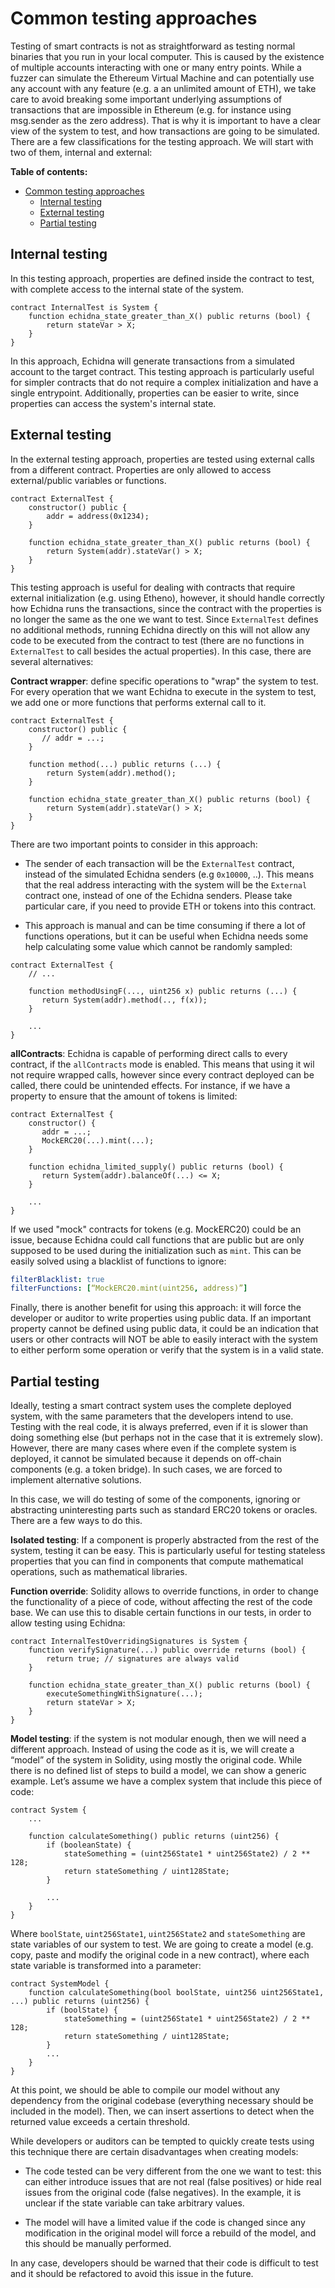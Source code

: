 # Common testing approaches

Testing of smart contracts is not as straightforward as testing normal binaries that you run in your local computer.
This is caused by the existence of multiple accounts interacting with one or many entry points.
While a fuzzer can simulate the Ethereum Virtual Machine and can potentially use any account with any feature (e.g. a an unlimited amount of ETH),
we take care to avoid breaking some important underlying assumptions of transactions that are impossible in Ethereum (e.g. for instance using msg.sender as the zero address).
That is why it is important to have a clear view of the system to test, and how transactions are going to be simulated. There are a few classifications for the testing approach.
We will start with two of them, internal and external:

**Table of contents:**

- [Common testing approaches](#common-testing-approaches)
  - [Internal testing](#internal-testing)
  - [External testing](#external-testing)
  - [Partial testing](#partial-testing)

## Internal testing

In this testing approach, properties are defined inside the contract to test, with complete access to the internal state of the system.

```solidity
contract InternalTest is System {
    function echidna_state_greater_than_X() public returns (bool) {
        return stateVar > X;
    }
}
```

In this approach, Echidna will generate transactions from a simulated account to the target contract. This testing approach is particularly useful for simpler contracts that do not require a complex initialization and have a single entrypoint.
Additionally, properties can be easier to write, since properties can access the system's internal state.

## External testing

In the external testing approach, properties are tested using external calls from a different contract. Properties are only allowed to access external/public variables or functions.

```solidity
contract ExternalTest {
    constructor() public {
        addr = address(0x1234);
    }

    function echidna_state_greater_than_X() public returns (bool) {
        return System(addr).stateVar() > X;
    }
}
```

This testing approach is useful for dealing with contracts that require external initialization (e.g. using Etheno), however, it should handle correctly how Echidna runs the transactions,
since the contract with the properties is no longer the same as the one we want to test.
Since `ExternalTest` defines no additional methods, running Echidna directly on this will not allow any code to be executed from the contract to test (there are no functions in `ExternalTest` to call besides the actual properties).
In this case, there are several alternatives:

**Contract wrapper**: define specific operations to "wrap" the system to test. For every operation that we want Echidna to execute in the system to test,
we add one or more functions that performs external call to it.

```solidity
contract ExternalTest {
    constructor() public {
       // addr = ...;
    }

    function method(...) public returns (...) {
        return System(addr).method();
    }

    function echidna_state_greater_than_X() public returns (bool) {
        return System(addr).stateVar() > X;
    }
}
```

There are two important points to consider in this approach:

- The sender of each transaction will be the `ExternalTest` contract, instead of the simulated Echidna senders (e.g `0x10000`, ..). This means that the real address interacting with the system will be the `External` contract one, instead of one of the Echidna senders. Please take particular care, if you need to provide ETH or tokens into this contract.

- This approach is manual and can be time consuming if there a lot of functions operations,
  but it can be useful when Echidna needs some help calculating some value which cannot be randomly sampled:

```solidity
contract ExternalTest {
    // ...

    function methodUsingF(..., uint256 x) public returns (...) {
       return System(addr).method(.., f(x));
    }

    ...
}
```

**allContracts**: Echidna is capable of performing direct calls to every contract, if the `allContracts` mode is enabled.
This means that using it wil not require wrapped calls, however since every contract deployed can be called, there could be unintended effects.
For instance, if we have a property to ensure that the amount of tokens is limited:

```solidity
contract ExternalTest {
    constructor() {
       addr = ...;
       MockERC20(...).mint(...);
    }

    function echidna_limited_supply() public returns (bool) {
       return System(addr).balanceOf(...) <= X;
    }

    ...
}
```

If we used "mock" contracts for tokens (e.g. MockERC20) could be an issue, because Echidna could call functions that are public but are only supposed to be used during the initialization such as `mint`. This can be easily solved using a blacklist of functions to ignore:

```yaml
filterBlacklist: true
filterFunctions: [“MockERC20.mint(uint256, address)”]
```

Finally, there is another benefit for using this approach: it will force the developer or auditor to write properties using public data.
If an important property cannot be defined using public data, it could be an indication that users or other contracts will NOT be able to easily interact with the system to either perform some operation or verify that the system is in a valid state.

## Partial testing

Ideally, testing a smart contract system uses the complete deployed system, with the same parameters that the developers intend to use.
Testing with the real code, it is always preferred, even if it is slower than doing something else (but perhaps not in the case that it is extremely slow).
However, there are many cases where even if the complete system is deployed, it cannot be simulated because it depends on off-chain
components (e.g. a token bridge). In such cases, we are forced to implement alternative solutions.

In this case, we will do testing of some of the components, ignoring or abstracting uninteresting parts such as standard ERC20 tokens or oracles.
There are a few ways to do this.

**Isolated testing**: If a component is properly abstracted from the rest of the system, testing it can be easy.
This is particularly useful for testing stateless properties that you can find in components that compute mathematical operations, such as
mathematical libraries.

**Function override**: Solidity allows to override functions, in order to change the functionality of a piece of code, without affecting the rest of the code base. We can use this to disable certain functions in our tests, in order to allow testing using Echidna:

```solidity
contract InternalTestOverridingSignatures is System {
    function verifySignature(...) public override returns (bool) {
        return true; // signatures are always valid
    }

    function echidna_state_greater_than_X() public returns (bool) {
        executeSomethingWithSignature(...);
        return stateVar > X;
    }
}
```

**Model testing**: if the system is not modular enough, then we will need a different approach.
Instead of using the code as it is, we will create a “model” of the system in Solidity, using mostly the original code. While there is no defined list of steps to build a model, we can show a generic example. Let’s assume we have a complex system that include this piece of code:

```solidity
contract System {
    ...

    function calculateSomething() public returns (uint256) {
        if (booleanState) {
            stateSomething = (uint256State1 * uint256State2) / 2 ** 128;
            return stateSomething / uint128State;
        }

        ...
    }
}
```

Where `boolState`, `uint256State1`, `uint256State2` and `stateSomething` are state variables of our system to test.
We are going to create a model (e.g. copy, paste and modify the original code in a new contract), where each state variable is
transformed into a parameter:

```solidity
contract SystemModel {
    function calculateSomething(bool boolState, uint256 uint256State1, ...) public returns (uint256) {
        if (boolState) {
            stateSomething = (uint256State1 * uint256State2) / 2 ** 128;
            return stateSomething / uint128State;
        }
        ...
    }
}
```

At this point, we should be able to compile our model without any dependency from the original codebase (everything necessary should be included in
the model). Then, we can insert assertions to detect when the returned value exceeds a certain threshold.

While developers or auditors can be tempted to quickly create tests using this technique there are certain disadvantages when creating models:

- The code tested can be very different from the one we want to test: this can either introduce issues that are not real (false positives) or
  hide real issues from the original code (false negatives). In the example, it is unclear if the state variable can take arbitrary values.

- The model will have a limited value if the code is changed since any modification in the original model will force a rebuild of the model,
  and this should be manually performed.

In any case, developers should be warned that their code is difficult to test and it should be refactored to avoid this issue in the future.
